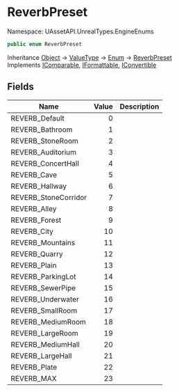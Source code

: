 # ReverbPreset

Namespace: UAssetAPI.UnrealTypes.EngineEnums

```csharp
public enum ReverbPreset
```

Inheritance [Object](https://docs.microsoft.com/en-us/dotnet/api/system.object) → [ValueType](https://docs.microsoft.com/en-us/dotnet/api/system.valuetype) → [Enum](https://docs.microsoft.com/en-us/dotnet/api/system.enum) → [ReverbPreset](./uassetapi.unrealtypes.engineenums.reverbpreset.md)<br>
Implements [IComparable](https://docs.microsoft.com/en-us/dotnet/api/system.icomparable), [IFormattable](https://docs.microsoft.com/en-us/dotnet/api/system.iformattable), [IConvertible](https://docs.microsoft.com/en-us/dotnet/api/system.iconvertible)

## Fields

| Name | Value | Description |
| --- | --: | --- |
| REVERB_Default | 0 |  |
| REVERB_Bathroom | 1 |  |
| REVERB_StoneRoom | 2 |  |
| REVERB_Auditorium | 3 |  |
| REVERB_ConcertHall | 4 |  |
| REVERB_Cave | 5 |  |
| REVERB_Hallway | 6 |  |
| REVERB_StoneCorridor | 7 |  |
| REVERB_Alley | 8 |  |
| REVERB_Forest | 9 |  |
| REVERB_City | 10 |  |
| REVERB_Mountains | 11 |  |
| REVERB_Quarry | 12 |  |
| REVERB_Plain | 13 |  |
| REVERB_ParkingLot | 14 |  |
| REVERB_SewerPipe | 15 |  |
| REVERB_Underwater | 16 |  |
| REVERB_SmallRoom | 17 |  |
| REVERB_MediumRoom | 18 |  |
| REVERB_LargeRoom | 19 |  |
| REVERB_MediumHall | 20 |  |
| REVERB_LargeHall | 21 |  |
| REVERB_Plate | 22 |  |
| REVERB_MAX | 23 |  |
